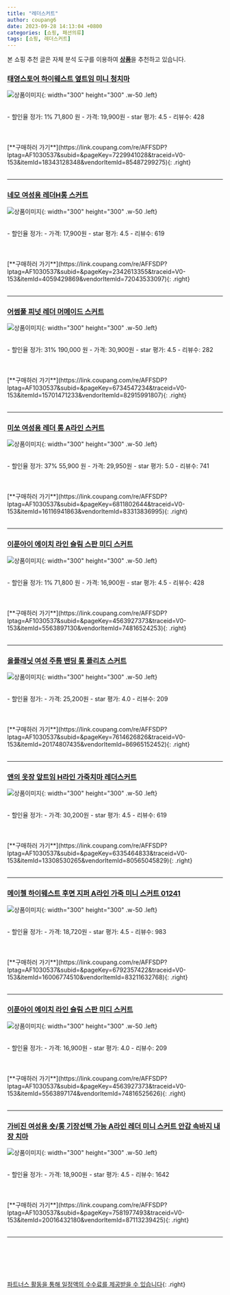 ```yaml
---
title: "레더스커트"
author: coupang6
date: 2023-09-28 14:13:04 +0800
categories: [쇼핑, 패션의류]
tags: [쇼핑, 레더스커트]
---
```


본 쇼핑 추천 글은 자체 분석 도구를 이용하여 [**상품**](https://link.coupang.com/a/bao1ui)을 추천하고 있습니다.

### [태영스토어 하이웨스트 옆트임 미니 청치마](https://link.coupang.com/re/AFFSDP?lptag=AF1030537&subid=&pageKey=7229941028&traceid=V0-153&itemId=18343128348&vendorItemId=85487299275)

![상품이미지](https://thumbnail8.coupangcdn.com/thumbnails/remote/230x230ex/image/vendor_inventory/0d93/5271f589f101df3f50523698be538530238d5927c7d48b1dd27f63a397e5.jpg){: width="300" height="300" .w-50 .left}


<br>
- 할인율 정가: 1%  71,800   원
- 가격: 19,900원
- star 평가: 4.5
- 리뷰수: 428
<br>
<br>
<br>
<br>
[**구매하러 가기**](https://link.coupang.com/re/AFFSDP?lptag=AF1030537&subid=&pageKey=7229941028&traceid=V0-153&itemId=18343128348&vendorItemId=85487299275){: .right}
<br>
<br>

---

### [네모 여성용 레더H롱 스커트](https://link.coupang.com/re/AFFSDP?lptag=AF1030537&subid=&pageKey=2342613355&traceid=V0-153&itemId=4059429869&vendorItemId=72043533097)

![상품이미지](https://thumbnail10.coupangcdn.com/thumbnails/remote/230x230ex/image/vendor_inventory/6f46/e3f029bb811284e9752dabfc8942e7ed695565389ee743951002cbe64696.jpg){: width="300" height="300" .w-50 .left}


<br>
- 할인율 정가: 
- 가격: 17,900원
- star 평가: 4.5
- 리뷰수: 619
<br>
<br>
<br>
<br>
[**구매하러 가기**](https://link.coupang.com/re/AFFSDP?lptag=AF1030537&subid=&pageKey=2342613355&traceid=V0-153&itemId=4059429869&vendorItemId=72043533097){: .right}
<br>
<br>

---

### [어썸풀 피넛 레더 머메이드 스커트](https://link.coupang.com/re/AFFSDP?lptag=AF1030537&subid=&pageKey=6734547234&traceid=V0-153&itemId=15701471233&vendorItemId=82915991807)

![상품이미지](https://thumbnail10.coupangcdn.com/thumbnails/remote/230x230ex/image/rs_quotation_api/k0iih2vb/3ea217a3bd27483eb2de6ad4ecd6c147.jpg){: width="300" height="300" .w-50 .left}


<br>
- 할인율 정가: 31%  190,000   원
- 가격: 30,900원
- star 평가: 4.5
- 리뷰수: 282
<br>
<br>
<br>
<br>
[**구매하러 가기**](https://link.coupang.com/re/AFFSDP?lptag=AF1030537&subid=&pageKey=6734547234&traceid=V0-153&itemId=15701471233&vendorItemId=82915991807){: .right}
<br>
<br>

---

### [미쏘 여성용 레더 롱 A라인 스커트](https://link.coupang.com/re/AFFSDP?lptag=AF1030537&subid=&pageKey=6811802644&traceid=V0-153&itemId=16116941863&vendorItemId=83313836995)

![상품이미지](https://thumbnail10.coupangcdn.com/thumbnails/remote/230x230ex/image/rs_quotation_api/qcafg1tg/4054144079cc4c4dbb40762bd57b7561.jpg){: width="300" height="300" .w-50 .left}


<br>
- 할인율 정가: 37%  55,900   원
- 가격: 29,950원
- star 평가: 5.0
- 리뷰수: 741
<br>
<br>
<br>
<br>
[**구매하러 가기**](https://link.coupang.com/re/AFFSDP?lptag=AF1030537&subid=&pageKey=6811802644&traceid=V0-153&itemId=16116941863&vendorItemId=83313836995){: .right}
<br>
<br>

---

### [이푼아이 에이치 라인 슬림 스판 미디 스커트](https://link.coupang.com/re/AFFSDP?lptag=AF1030537&subid=&pageKey=4563927373&traceid=V0-153&itemId=5563897130&vendorItemId=74816524253)

![상품이미지](https://thumbnail9.coupangcdn.com/thumbnails/remote/230x230ex/image/retail/images/3361050866802895-42e9dff6-da42-4a3e-8259-7a2cbab5db4c.jpg){: width="300" height="300" .w-50 .left}


<br>
- 할인율 정가: 1%  71,800   원
- 가격: 16,900원
- star 평가: 4.5
- 리뷰수: 428
<br>
<br>
<br>
<br>
[**구매하러 가기**](https://link.coupang.com/re/AFFSDP?lptag=AF1030537&subid=&pageKey=4563927373&traceid=V0-153&itemId=5563897130&vendorItemId=74816524253){: .right}
<br>
<br>

---

### [올플래닛 여성 주름 밴딩 롱 플리츠 스커트](https://link.coupang.com/re/AFFSDP?lptag=AF1030537&subid=&pageKey=7614626826&traceid=V0-153&itemId=20174807435&vendorItemId=86965152452)

![상품이미지](https://thumbnail6.coupangcdn.com/thumbnails/remote/230x230ex/image/vendor_inventory/2f19/a9b2c52dda4bee3873a68e0d30831a628d99bbdab080b0d5244cbe7df66e.jpg){: width="300" height="300" .w-50 .left}


<br>
- 할인율 정가: 
- 가격: 25,200원
- star 평가: 4.0
- 리뷰수: 209
<br>
<br>
<br>
<br>
[**구매하러 가기**](https://link.coupang.com/re/AFFSDP?lptag=AF1030537&subid=&pageKey=7614626826&traceid=V0-153&itemId=20174807435&vendorItemId=86965152452){: .right}
<br>
<br>

---

### [앤의 옷장 앞트임 H라인 가죽치마 레더스커트](https://link.coupang.com/re/AFFSDP?lptag=AF1030537&subid=&pageKey=6335464833&traceid=V0-153&itemId=13308530265&vendorItemId=80565045829)

![상품이미지](https://thumbnail10.coupangcdn.com/thumbnails/remote/230x230ex/image/retail/images/2022/02/15/10/5/910cddd1-2e1a-4092-9835-56447f95416d.jpg){: width="300" height="300" .w-50 .left}


<br>
- 할인율 정가: 
- 가격: 30,200원
- star 평가: 4.5
- 리뷰수: 619
<br>
<br>
<br>
<br>
[**구매하러 가기**](https://link.coupang.com/re/AFFSDP?lptag=AF1030537&subid=&pageKey=6335464833&traceid=V0-153&itemId=13308530265&vendorItemId=80565045829){: .right}
<br>
<br>

---

### [메이첼 하이웨스트 후면 지퍼 A라인 가죽 미니 스커트 01241](https://link.coupang.com/re/AFFSDP?lptag=AF1030537&subid=&pageKey=6792357422&traceid=V0-153&itemId=16006774510&vendorItemId=83211632768)

![상품이미지](https://thumbnail9.coupangcdn.com/thumbnails/remote/230x230ex/image/retail/images/2022/09/22/10/0/96547a21-47f6-4727-85d0-8317c6da25f8.jpg){: width="300" height="300" .w-50 .left}


<br>
- 할인율 정가: 
- 가격: 18,720원
- star 평가: 4.5
- 리뷰수: 983
<br>
<br>
<br>
<br>
[**구매하러 가기**](https://link.coupang.com/re/AFFSDP?lptag=AF1030537&subid=&pageKey=6792357422&traceid=V0-153&itemId=16006774510&vendorItemId=83211632768){: .right}
<br>
<br>

---

### [이푼아이 에이치 라인 슬림 스판 미디 스커트](https://link.coupang.com/re/AFFSDP?lptag=AF1030537&subid=&pageKey=4563927373&traceid=V0-153&itemId=5563897174&vendorItemId=74816525626)

![상품이미지](https://thumbnail6.coupangcdn.com/thumbnails/remote/230x230ex/image/retail/images/5473644091801012-ff7e4f55-23cd-485d-b179-0fcc3a2fc370.jpg){: width="300" height="300" .w-50 .left}


<br>
- 할인율 정가: 
- 가격: 16,900원
- star 평가: 4.0
- 리뷰수: 209
<br>
<br>
<br>
<br>
[**구매하러 가기**](https://link.coupang.com/re/AFFSDP?lptag=AF1030537&subid=&pageKey=4563927373&traceid=V0-153&itemId=5563897174&vendorItemId=74816525626){: .right}
<br>
<br>

---

### [가비진 여성용 숏/롱 기장선택 가능 A라인 레더 미니 스커트 안감 속바지 내장 치마](https://link.coupang.com/re/AFFSDP?lptag=AF1030537&subid=&pageKey=7581977493&traceid=V0-153&itemId=20016432180&vendorItemId=87113239425)

![상품이미지](https://thumbnail6.coupangcdn.com/thumbnails/remote/230x230ex/image/vendor_inventory/69e2/0cec5bc073784d9e2dcdb66cb5fdce18d87c846be37beb6fd789c2ff49a0.jpg){: width="300" height="300" .w-50 .left}


<br>
- 할인율 정가: 
- 가격: 18,900원
- star 평가: 4.5
- 리뷰수: 1642
<br>
<br>
<br>
<br>
[**구매하러 가기**](https://link.coupang.com/re/AFFSDP?lptag=AF1030537&subid=&pageKey=7581977493&traceid=V0-153&itemId=20016432180&vendorItemId=87113239425){: .right}
<br>
<br>

---
<br><br><br><br><br> [파트너스 활동을 통해 일정액의 수수료를 제공받을 수 있습니다](https://link.coupang.com/a/bao1ui){: .right}